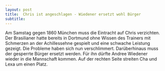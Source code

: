 ```yaml
---
layout: post
title:  Chris ist angeschlagen - Wiedener ersetzt wohl Bürger
subtitle:  
---
```


Am Samstag gegen 1860 München muss die Eintracht auf Chris verzichten. Der Brasilianer hatte bereits in Dortmund ohne Wissen des Trainers mit Schmerzen an der Achillessehne gespielt und eine schwache Leistung gezeigt. Die Probleme haben sich nun verschlimmert. Darüberhinaus muss der gesperrte Bürger ersetzt werden. Für ihn dürfte Andree Wiedener wieder in die Mannschaft kommen. Auf der rechten Seite streiten Cha und Lexa um einen Platz.


